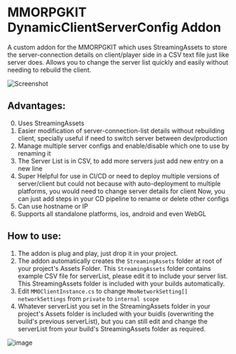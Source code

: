 # MMORPGKIT DynamicClientServerConfig Addon
 A custom addon for the MMORPGKIT which uses StreamingAssets to store the server-connection details on client/player side in a CSV text file just like server does.
 Allows you to change the server list quickly and easily without needing to rebuild the client.
  
![Screenshot](https://i.imgur.com/LNzCPCh.jpeg)

 
## Advantages: ##
0. Uses StreamingAssets
1. Easier modification of server-connection-list details without rebuilding client, specially useful if need to switch server between dev/production
2. Manage multiple server configs and enable/disable which one to use by renaming it
3. The Server List is in CSV, to add more servers just add new entry on a new line
4. Super Helpful for use in CI/CD or need to deploy multiple versions of server/client but could not because with auto-deployment to multiple platforms, you would need to change server details for client 
Now, you can just add steps in your CD pipeline to rename or delete other configs
5. Can use hostname or IP
6. Supports all standalone platforms, ios, android and even WebGL

## How to use: ##
1. The addon is plug and play, just drop it in your project.
2. The addon automatically creates the `StreamingAssets` folder at root of your project's Assets Folder. This `StreamingAssets` folder contains example CSV file for serverList, please edit it to include your server list. 
This StreamingAssets folder is included with your builds automatically.
3. Edit `MMOClientInstance.cs` to change `MmoNetworkSetting[] networkSettings` from `private` to `internal scope`
4. Whatever serverList you set in the StreamingAssets folder in your project's Assets folder is included with your buidls (overwriting the build's previous serverList), but you can still edit and change the serverList from your build's StreamingAssets folder as required.

![image](https://user-images.githubusercontent.com/3790163/208266108-c1d87f1b-aae7-4990-930f-1d540153cd6d.png)
